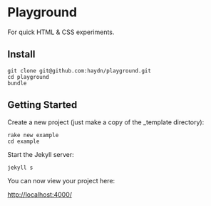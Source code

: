 # Playground

For quick HTML & CSS experiments.

## Install

```
git clone git@github.com:haydn/playground.git
cd playground
bundle
```

## Getting Started

Create a new project (just make a copy of the _template directory):

```
rake new example
cd example
```

Start the Jekyll server:

```
jekyll s
```

You can now view your project here:

[http://localhost:4000/](http://localhost:4000/)
